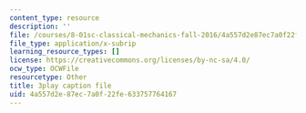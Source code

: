 ```yaml
---
content_type: resource
description: ''
file: /courses/8-01sc-classical-mechanics-fall-2016/4a557d2e87ec7a0f22fe633757764167_mLLUgcvQLgY.srt
file_type: application/x-subrip
learning_resource_types: []
license: https://creativecommons.org/licenses/by-nc-sa/4.0/
ocw_type: OCWFile
resourcetype: Other
title: 3play caption file
uid: 4a557d2e-87ec-7a0f-22fe-633757764167
---
```

